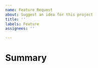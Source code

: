 ```yaml
---
name: Feature Request
about: Suggest an idea for this project
title: ''
labels: Feature
assignees: ''

---
```


Summary
==
<!-- Tell us what the suggestion is -->
